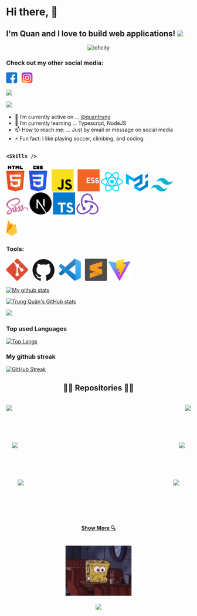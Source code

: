# Hi there,  👋

## I'm Quan and I love to build web applications! <img src="https://media.giphy.com/media/WUlplcMpOCEmTGBtBW/giphy.gif" width="30">

<p align="center">
<img alt="loficity" width="600px" src="https://github.com/HyunCafe/HyunCafe/raw/main/assests/loficity.gif"</img>
</p>

### Check out my other social media:

[<img src="/assets/facebook.png" width="30" title="Facebook">](https://www.facebook.com/trung.quann.2806) &nbsp; [<img src="/assets/instagram.png" width="30" title="Instagram">](https://www.instagram.com/trungquan2806_/)

![](https://komarev.com/ghpvc/?username=tquann286&color=green)

<!-- Portfolio:

[View Portfolio]() -->

![](https://i.imgur.com/waxVImv.png)

- 🔭 I’m currently active on ... [@quantrung](https://github.com/quantrung)
- 🌱 I’m currently learning ... Typescript, NodeJS
- 📫 How to reach me: ... Just by email or message on social media 
- ⚡ Fun fact: I like playing soccer, climbing, and coding.


### `<Skills />`
<img src="/assets/htmllogo.svg" width="50" title="HTML 5"> &nbsp; <img src="/assets/csslogo.svg" width="50" title="CSS 3"> &nbsp; <img src="/assets/jslogo.svg" width="60" title="JavaScript"> &nbsp; <img src="/assets/es6logo.svg" width="60" title="ES6">&nbsp;<img src="/assets/react.svg" width="60" title="React"> &nbsp;<img src="/assets/material-ui.svg" width="60" title="Material UI"> &nbsp;<img src="/assets/tailwind-css.svg" width="60" title="TailwindCSS">&nbsp;<img src="/assets/sass-logo.svg" width="60" title="SASS">&nbsp;<img src="/assets/next-js.svg" width="60" title="Next JS">&nbsp;<img src="/assets/typescript.svg" width="60" title="Typescript JS">&nbsp;<img src="/assets/redux.svg" width="60" title="Redux">&nbsp;

<img src="/assets/firebase.svg" width="30" title="Firebase"> &nbsp;

### Tools:

<img src="/assets/gitlogo.png" width="60" title="Git"> &nbsp; <img src="/assets/github.svg" width="60" title="Github"> &nbsp; <img src="/assets/vscodelogo.svg" width="60" title="VS Code"> &nbsp; <img src="/assets/sublime-text.svg" width="60" title="Sublime Text"> <img src="/assets/vitejs.svg" width="60" title="ViteJS">

[![My github stats](https://readme-typing-svg.herokuapp.com?color=%236999EB&height=40&lines=My+Github+Stats)](https://git.io/typing-svg)

[![Trung Quân's GitHub stats](https://github-readme-stats.vercel.app/api?username=tquann286&hide=stars,&show_icons=true&theme=tokyonight)](https://github.com/anuraghazra/github-readme-stats)

![](https://i.imgur.com/waxVImv.png)

### Top used Languages

[![Top Langs](https://github-readme-stats.vercel.app/api/top-langs/?username=tquann286&layout=compact&exclude_repo=fontawesome,shopee,Love_travel)](https://github.com/anuraghazra/github-readme-stats)

### My github streak 

[![GitHub Streak](http://github-readme-streak-stats.herokuapp.com?user=tquann286&theme=tokyonight&date_format=M%20j%5B%2C%20Y%5D)](https://git.io/streak-stats)



<h2 align="center">👨‍💻 Repositories 👨‍💻</h2>
<br />
<div width="100%" align="center">
  <a align="left" href="https://github.com/tquann286/nhaccuatui-clone" title="Nhaccuatui Clone" target="_blank"  rel="noreferrer"
    ><img
      align="left"
      height="115"
      src="https://github-readme-stats.vercel.app/api/pin/?username=tquann286&repo=nhaccuatui-clone&theme=react&border_color=61dafb&border_radius=10" /></a
  ><a align="right" href="https://github.com/tquann286/whatsapp-lite" title="Whatsapp lite" target="_blank"  rel="noreferrer"
    ><img
      align="right"
      height="115"
      src="https://github-readme-stats.vercel.app/api/pin/?username=tquann286&repo=whatsapp-lite&theme=react&border_color=61dafb&border_radius=10"
  /></a>
</div>
<br /><br /><br /><br /><br /><br />
<div width="100%" align="center">
  <a align="left" href="https://github.com/tquann286/real-estate-app" title="Real estate app" target="_blank"  rel="noreferrer"
    ><img
      align="left"
      height="115"
      src="https://github-readme-stats.vercel.app/api/pin/?username=tquann286&repo=real-estate-app&theme=react&border_color=61dafb&border_radius=10"
  /></a>
  <a align="right" href="https://github.com/tquann286/crypto-app" title="Crypto app" target="_blank"  rel="noreferrer"
    ><img
      align="right"
      height="115"
      src="https://github-readme-stats.vercel.app/api/pin/?username=tquann286&repo=crypto-app&theme=react&border_color=61dafb&border_radius=10"
  /></a>
</div>
<br /><br /><br /><br /><br /><br />
<div width="100%" align="center">
  <a align="left" href="https://github.com/tquann286/covid-tracker" title="Covid tracker" target="_blank"  rel="noreferrer"
    ><img
      align="left"
      height="115"
      src="https://github-readme-stats.vercel.app/api/pin/?username=tquann286&repo=covid-tracker&theme=react&border_color=61dafb&border_radius=10"
  /></a>
  <a align="right" href="https://github.com/tquann286/metaverse" title="Metaverse" target="_blank"  rel="noreferrer"
    ><img
      align="right"
      height="115"
      src="https://github-readme-stats.vercel.app/api/pin/?username=tquann286&repo=metaverse&theme=react&border_color=61dafb&border_radius=10"
  /></a>
</div>
<br /><br /><br /><br /><br /><br />

<h4 align="center">
  <a href="https://github.com/tquann286?tab=repositories" title="Show Repositories"
    > Show More 🔍</a
  >
  <br /><br /><br />
  <img src="/assets/sad.gif" width="180">
</h4>

<p align="center">
  <img src="https://capsule-render.vercel.app/api?type=waving&color=gradient&height=60&section=footer"/>
</p>





